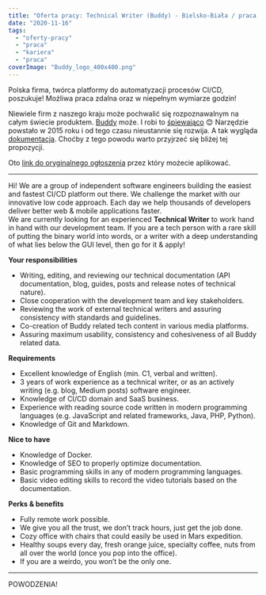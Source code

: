 ```yaml
---
title: "Oferta pracy: Technical Writer (Buddy) - Bielsko-Biała / praca zdalna"
date: "2020-11-16"
tags:
  - "oferty-pracy"
  - "praca"
  - "kariera"
  - "praca"
coverImage: "Buddy_logo_400x400.png"
---
```


Polska firma, twórca platformy do automatyzacji procesów CI/CD, poszukuje!
Możliwa praca zdalna oraz w niepełnym wymiarze godzin!

Niewiele firm z naszego kraju może pochwalić się rozpoznawalnym na całym świecie
produktem. [Buddy](https://buddy.works/) może. I robi to
[śpiewająco](https://youtu.be/sYUqFoJvK94) 😊 Narzędzie powstało w 2015 roku i
od tego czasu nieustannie się rozwija. A tak wygląda
[dokumentacja](https://buddy.works/guides). Choćby z tego powodu warto przyjrzeć
się bliżej tej propozycji.

Oto
[link do oryginalnego ogłoszenia](https://justjoin.it/offers/buddy-technical-writer)
przez który możecie aplikować.

---

Hi! We are a group of independent software engineers building the easiest and
fastest CI/CD platform out there. We challenge the market with our innovative
low code approach. Each day we help thousands of developers deliver better web &
mobile applications faster.  
We are currently looking for an experienced **Technical Writer** to work hand in
hand with our development team. If you are a tech person with a rare skill of
putting the binary world into words, or a writer with a deep understanding of
what lies below the GUI level, then go for it & apply!

**Your responsibilities**

- Writing, editing, and reviewing our technical documentation (API
  documentation, blog, guides, posts and release notes of technical nature).
- Close cooperation with the development team and key stakeholders.
- Reviewing the work of external technical writers and assuring consistency with
  standards and guidelines.
- Co-creation of Buddy related tech content in various media platforms.
- Assuring maximum usability, consistency and cohesiveness of all Buddy related
  data.

**Requirements**

- Excellent knowledge of English (min. C1, verbal and written).
- 3 years of work experience as a technical writer, or as an actively writing
  (e.g. blog, Medium posts) software engineer.
- Knowledge of CI/CD domain and SaaS business.
- Experience with reading source code written in modern programming languages
  (e.g. JavaScript and related frameworks, Java, PHP, Python).
- Knowledge of Git and Markdown.

**Nice to have**

- Knowledge of Docker.
- Knowledge of SEO to properly optimize documentation.
- Basic programming skills in any of modern programming languages.
- Basic video editing skills to record the video tutorials based on the
  documentation.

**Perks & benefits**

- Fully remote work possible.
- We give you all the trust, we don’t track hours, just get the job done.
- Cozy office with chairs that could easily be used in Mars expedition.
- Healthy soups every day, fresh orange juice, specialty coffee, nuts from all
  over the world (once you pop into the office).
- If you are a weirdo, you won’t be the only one.

---

POWODZENIA!
